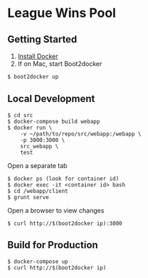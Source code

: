 # League Wins Pool

## Getting Started

1. [Install Docker](https://docs.docker.com/installation/)
2. If on Mac, start Boot2docker

 ```bash
$ boot2docker up
```


## Local Development

    $ cd src
    $ docker-compose build webapp
    $ docker run \
        -v ~/path/to/repo/src/webapp:/webapp \
        -p 3000:3000 \
        src_webapp \
        test

Open a separate tab

    $ docker ps (look for container id)
    $ docker exec -it <container id> bash
    $ cd /webapp/client
    $ grunt serve

Open a browser to view changes

    $ curl http://$(boot2docker ip):3000
    

## Build for Production

    $ docker-compose up
    $ curl http://$(boot2docker ip)
